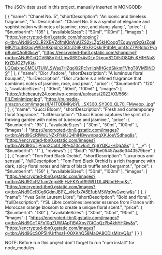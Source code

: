 The JSON data used in this project, manually inserted in MONGODB:

[
    {
        "name": "Chanel No. 5",
        "shortDescription": "An iconic and timeless fragrance.",
        "fullDescription": "Chanel No. 5 is a symbol of elegance and sophistication with notes of jasmine, rose, and ylang-ylang.",
        "price": {
            "$numberInt": "135"
        },
        "availableSizes": [
            "50ml",
            "100ml"
        ],
        "images": [
            "https://encrypted-tbn1.gstatic.com/shopping?q=tbn:ANd9GcQLR2XBVZdfmKIpWuUZS2xLZg5kHCoogTEguwys9xGsZgalMK7fcu483odyWDe9Xpjdrs25DiUD6FkhkFzQskrlP4bM_umOcZ7PiRdIu2Fyap8uinCAp90kcw",
            "https://encrypted-tbn3.gstatic.com/shopping?q=tbn:ANd9GcQCV6Ij8q7cLLhwX6SDr4vDLqDkguo82Ot5iO8QFuKHfHNu8KrZBJO27yKkt-LQQajxnoCMOUTUW_SWas7HZqoXi2Pc1vrliqMHGcdSkkmFVhgT8VM5INO9"
        ]
    },
    {
        "name": "Dior J'adore",
        "shortDescription": "A luminous floral bouquet.",
        "fullDescription": "Dior J'adore is a refined fragrance that combines notes of jasmine, rose, and pear.",
        "price": {
            "$numberInt": "120"
        },
        "availableSizes": [
            "30ml",
            "50ml",
            "100ml"
        ],
        "images": [
            "https://thebeauty24.com/wp-content/uploads/2022/03/566-FILEminimizer.jpg",
            "https://m.media-amazon.com/images/I/41TODMKybYL._SX300_SY300_QL70_FMwebp_.jpg"
        ]
    },
    {
        "name": "Gucci Bloom",
        "shortDescription": "Fresh and contemporary floral fragrance.",
        "fullDescription": "Gucci Bloom captures the spirit of a thriving garden with notes of tuberose and jasmine.",
        "price": {
            "$numberInt": "95"
        },
        "availableSizes": [
            "30ml",
            "50ml",
            "100ml"
        ],
        "images": [
            "https://encrypted-tbn0.gstatic.com/images?q=tbn:ANd9GcRIWoUNZkFfskUQ4hIHBwwnpaqXKJoeVSdheg&s",
            "https://encrypted-tbn0.gstatic.com/images?q=tbn:ANd9GcTjPrgq2Cob1_BPy4Z0cyk51_Yq6YQKJ-HDgA&s"
        ],
        "__v": {
            "$numberInt": "1"
        },
        "reviews": [
            {
                "$oid": "671be05457aa8e3443579bee"
            }
        ]
    },
    {
        "name": "Tom Ford Black Orchid",
        "shortDescription": "Luxurious and sensual.",
        "fullDescription": "Tom Ford Black Orchid is a rich fragrance with dark, spicy floral notes and hints of black truffle and bergamot.",
        "price": {
            "$numberInt": "150"
        },
        "availableSizes": [
            "50ml",
            "100ml"
        ],
        "images": [
            "https://encrypted-tbn0.gstatic.com/images?q=tbn:ANd9GcRZ1um2npxBEjHzFKYroR9tWITDL4NjbdEFng&s",
            "https://encrypted-tbn0.gstatic.com/images?q=tbn:ANd9GcRCg6GdmJBP7__vNc1x7A6E1ubM5Wq9wGwciw&s"
        ]
    },
    {
        "name": "Yves Saint Laurent Libre",
        "shortDescription": "Bold and floral.",
        "fullDescription": "YSL Libre combines lavender essence from France with Moroccan orange blossom to create a unique floral scent.",
        "price": {
            "$numberInt": "130"
        },
        "availableSizes": [
            "30ml",
            "50ml",
            "90ml"
        ],
        "images": [
            "https://encrypted-tbn0.gstatic.com/images?q=tbn:ANd9GcTXFo10qZUWJApTiBAXnv7GtCoQzPb4khHHQw&s",
            "https://encrypted-tbn0.gstatic.com/images?q=tbn:ANd9GcSOP5I4Urfhsa1-0QXKhQ58MaQA8CDlsMizyQ&s"
        ]
    }
]

NOTE: Before run this project don't forget to run "npm install" for node_modules 